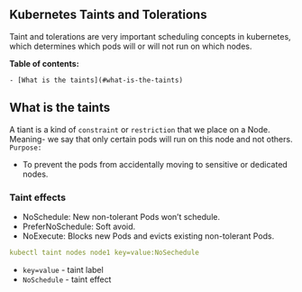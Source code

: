 <h2>Kubernetes Taints and Tolerations </h2>
Taint and tolerations are very important scheduling concepts in kubernetes, which determines which pods will or will not run on which nodes.

**Table of contents:**

    - [What is the taints](#what-is-the-taints)

## What is the taints
A tiant is a kind of `constraint` or `restriction` that we place on a Node. 
Meaning- we say that only certain pods will run on this node and not others.
`Purpose:`
- To prevent the pods from accidentally moving to sensitive or dedicated nodes.

### Taint effects

 - NoSchedule: New non-tolerant Pods won’t schedule.
- PreferNoSchedule: Soft avoid.
- NoExecute: Blocks new Pods and evicts existing non-tolerant Pods.
```yaml
kubectl taint nodes node1 key=value:NoSechedule
```
- `key=value` - taint label
- `NoSchedule` - taint effect 
